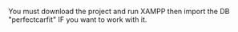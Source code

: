 You must download the project and run XAMPP then import the DB "perfectcarfit" IF you want to work with it.
